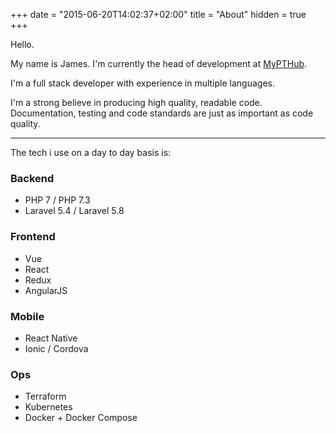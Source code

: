 +++
date = "2015-06-20T14:02:37+02:00"
title = "About"
hidden = true
+++

Hello.

My name is James. I'm currently the head of development at [MyPTHub](https://www.mypthub.net).

I'm a full stack developer with experience in multiple languages.

I'm a strong believe in producing high quality, readable code. Documentation, testing and code standards are just as important as code quality.

***

The tech i use on a day to day basis is:

### Backend 

- PHP 7 / PHP 7.3
- Laravel 5.4 / Laravel 5.8


### Frontend

- Vue
- React
- Redux
- AngularJS


### Mobile

- React Native
- Ionic / Cordova


### Ops

- Terraform
- Kubernetes
- Docker + Docker Compose
